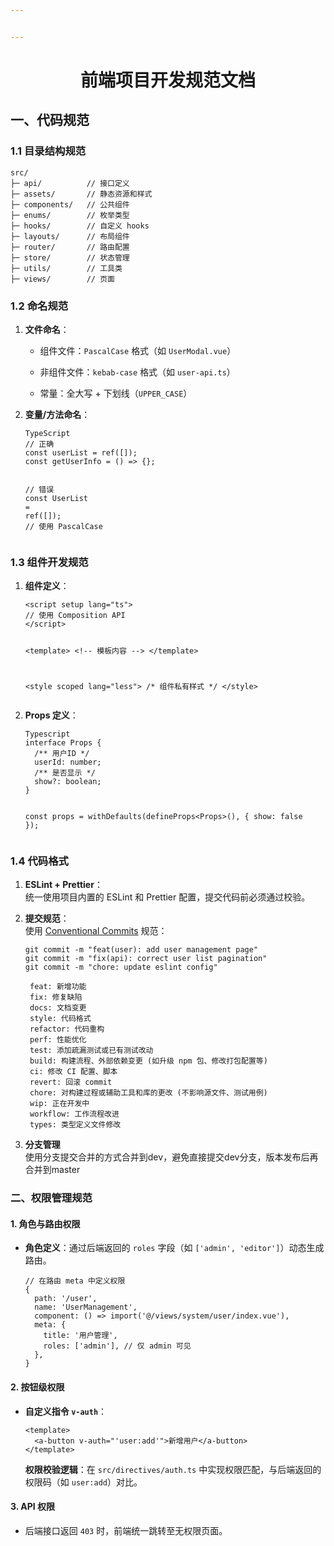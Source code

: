 ```yaml
---


---
```


<h1 id="center前端项目开发规范文档"><center>前端项目开发规范文档</center></h1>
<h2 id="一、代码规范">一、代码规范</h2>
<h3 id="目录结构规范">1.1 目录结构规范</h3>
<pre class=" language-text"><code class="prism  language-text">src/
├─ api/          // 接口定义
├─ assets/       // 静态资源和样式
├─ components/   // 公共组件
├─ enums/        // 枚举类型
├─ hooks/        // 自定义 hooks
├─ layouts/      // 布局组件
├─ router/       // 路由配置
├─ store/        // 状态管理
├─ utils/        // 工具类
├─ views/        // 页面
</code></pre>
<h3 id="命名规范">1.2 命名规范</h3>
<ol>
<li>
<p><strong>文件命名</strong>：</p>
<ul>
<li>
<p>组件文件：<code>PascalCase</code>  格式（如  <code>UserModal.vue</code>）</p>
</li>
<li>
<p>非组件文件：<code>kebab-case</code>  格式（如  <code>user-api.ts</code>）</p>
</li>
<li>
<p>常量：全大写 + 下划线（<code>UPPER_CASE</code>）</p>
</li>
</ul>
</li>
<li>
<p><strong>变量/方法命名</strong>：</p>
<pre class=" language-typescript"><code class="prism  language-typescript">TypeScript
<span class="token comment">// 正确</span>
<span class="token keyword">const</span> userList <span class="token operator">=</span> <span class="token function">ref</span><span class="token punctuation">(</span><span class="token punctuation">[</span><span class="token punctuation">]</span><span class="token punctuation">)</span><span class="token punctuation">;</span>
<span class="token keyword">const</span> <span class="token function-variable function">getUserInfo</span> <span class="token operator">=</span> <span class="token punctuation">(</span><span class="token punctuation">)</span> <span class="token operator">=&gt;</span> <span class="token punctuation">{</span><span class="token punctuation">}</span><span class="token punctuation">;</span>

<span class="token comment">// 错误</span>
<span class="token keyword">const</span> UserList <span class="token operator">=</span> <span class="token function">ref</span><span class="token punctuation">(</span><span class="token punctuation">[</span><span class="token punctuation">]</span><span class="token punctuation">)</span><span class="token punctuation">;</span> <span class="token comment">// 使用 PascalCase</span>
</code></pre>
</li>
</ol>
<h3 id="组件开发规范">1.3 组件开发规范</h3>
<ol>
<li><strong>组件定义</strong>：<pre class=" language-vue"><code class="prism  language-vue">&lt;script setup lang="ts"&gt;
// 使用 Composition API
&lt;/script&gt;

&lt;template&gt;
  &lt;!-- 模板内容 --&gt;
&lt;/template&gt;

&lt;style scoped lang="less"&gt;
/* 组件私有样式 */
&lt;/style&gt;
</code></pre>
</li>
<li><strong>Props 定义</strong>：<pre class=" language-typscript"><code class="prism  language-typscript">Typescript
interface Props {
  /** 用户ID */
  userId: number;
  /** 是否显示 */
  show?: boolean;
}

const props = withDefaults(defineProps&lt;Props&gt;(), {
  show: false
});
</code></pre>
</li>
</ol>
<h3 id="代码格式">1.4 代码格式</h3>
<ol>
<li>
<p><strong>ESLint + Prettier</strong>：<br>
统一使用项目内置的 ESLint 和 Prettier 配置，提交代码前必须通过校验。</p>
</li>
<li>
<p><strong>提交规范</strong>：<br>
使用 <a href="https://www.conventionalcommits.org/">Conventional Commits</a> 规范：</p>
<pre class=" language-bash"><code class="prism  language-bash"><span class="token function">git</span> commit -m <span class="token string">"feat(user): add user management page"</span>
<span class="token function">git</span> commit -m <span class="token string">"fix(api): correct user list pagination"</span>
<span class="token function">git</span> commit -m <span class="token string">"chore: update eslint config"</span>
</code></pre>
<pre class=" language-text"><code class="prism  language-text"> feat: 新增功能
 fix: 修复缺陷
 docs: 文档变更
 style: 代码格式
 refactor: 代码重构
 perf: 性能优化
 test: 添加疏漏测试或已有测试改动
 build: 构建流程、外部依赖变更 (如升级 npm 包、修改打包配置等)
 ci: 修改 CI 配置、脚本
 revert: 回滚 commit
 chore: 对构建过程或辅助工具和库的更改 (不影响源文件、测试用例)
 wip: 正在开发中
 workflow: 工作流程改进
 types: 类型定义文件修改
</code></pre>
</li>
<li>
<p><strong>分支管理</strong><br>
使用分支提交合并的方式合并到dev，避免直接提交dev分支，版本发布后再合并到master</p>
</li>
</ol>
<h3 id="二、权限管理规范"><strong>二、权限管理规范</strong></h3>
<h4 id="角色与路由权限">1.  <strong>角色与路由权限</strong></h4>
<ul>
<li><strong>角色定义</strong>：通过后端返回的  <code>roles</code>  字段（如  <code>['admin', 'editor']</code>）动态生成路由。<pre class=" language-typescript"><code class="prism  language-typescript"><span class="token comment">// 在路由 meta 中定义权限</span>
<span class="token punctuation">{</span>
  path<span class="token punctuation">:</span> <span class="token string">'/user'</span><span class="token punctuation">,</span>
  name<span class="token punctuation">:</span> <span class="token string">'UserManagement'</span><span class="token punctuation">,</span>
  component<span class="token punctuation">:</span> <span class="token punctuation">(</span><span class="token punctuation">)</span> <span class="token operator">=&gt;</span> <span class="token keyword">import</span><span class="token punctuation">(</span><span class="token string">'@/views/system/user/index.vue'</span><span class="token punctuation">)</span><span class="token punctuation">,</span>
  meta<span class="token punctuation">:</span> <span class="token punctuation">{</span>
    title<span class="token punctuation">:</span> <span class="token string">'用户管理'</span><span class="token punctuation">,</span>
    roles<span class="token punctuation">:</span> <span class="token punctuation">[</span><span class="token string">'admin'</span><span class="token punctuation">]</span><span class="token punctuation">,</span> <span class="token comment">// 仅 admin 可见</span>
  <span class="token punctuation">}</span><span class="token punctuation">,</span>
<span class="token punctuation">}</span>
</code></pre>
</li>
</ul>
<h4 id="按钮级权限">2.  <strong>按钮级权限</strong></h4>
<ul>
<li><strong>自定义指令  <code>v-auth</code></strong>：<pre class=" language-vue"><code class="prism  language-vue">&lt;template&gt;
  &lt;a-button v-auth="'user:add'"&gt;新增用户&lt;/a-button&gt;
&lt;/template&gt;
</code></pre>
<strong>权限校验逻辑</strong>：在  <code>src/directives/auth.ts</code>  中实现权限匹配，与后端返回的权限码（如  <code>user:add</code>）对比。</li>
</ul>
<h4 id="api-权限">3.  <strong>API 权限</strong></h4>
<ul>
<li>后端接口返回  <code>403</code>  时，前端统一跳转至无权限页面。</li>
</ul>


